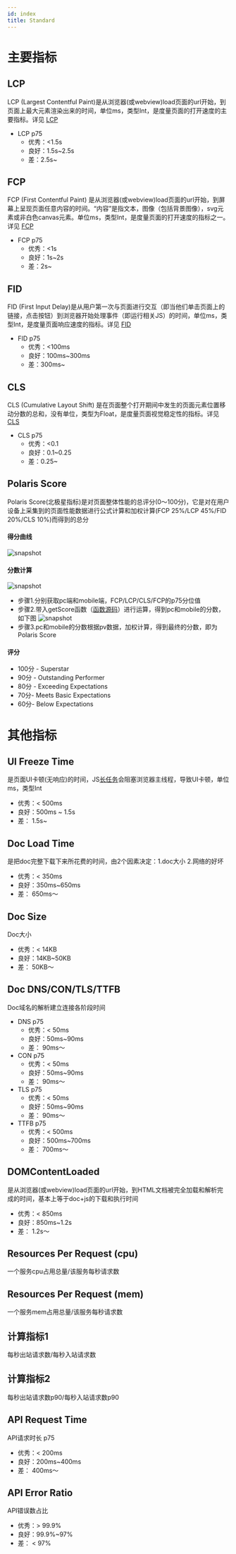 ```yaml
---
id: index
title: Standard
---
```


# 主要指标

## LCP
  LCP (Largest Contentful Paint)是从浏览器(或webview)load页面的url开始，到页面上最大元素渲染出来的时间，单位ms，类型Int，是度量页面的打开速度的主要指标。详见 [LCP](https://web.dev/lcp/)  
- LCP p75  
  - 优秀：<1.5s
  - 良好：1.5s~2.5s
  - 差：2.5s~

## FCP
  FCP (First Contentful Paint) 是从浏览器(或webview)load页面的url开始，到屏幕上呈现页面任意内容的时间。“内容”是指文本，图像（包括背景图像），svg元素或非白色canvas元素。单位ms，类型Int，是度量页面的打开速度的指标之一。详见 [FCP](https://web.dev/fcp/)  
- FCP p75  
  - 优秀：<1s
  - 良好：1s~2s
  - 差：2s~ 

## FID
  FID (First Input Delay)是从用户第一次与页面进行交互（即当他们单击页面上的链接，点击按钮）到浏览器开始处理事件（即运行相关JS）的时间，单位ms，类型Int，是度量页面响应速度的指标。详见 [FID](https://web.dev/fid/)  
- FID p75  
  - 优秀：<100ms
  - 良好：100ms~300ms
  - 差：300ms~

## CLS
  CLS (Cumulative Layout Shift) 是在页面整个打开期间中发生的页面元素位置移动分数的总和，没有单位，类型为Float，是度量页面视觉稳定性的指标。详见 [CLS](https://web.dev/cls/)  
- CLS p75  
  - 优秀：<0.1
  - 良好：0.1~0.25
  - 差：0.25~


## Polaris Score
  Polaris Score(北极星指标)是对页面整体性能的总评分(0～100分)，它是对在用户设备上采集到的页面性能数据进行公式计算和加权计算(FCP 25%/LCP 45%/FID 20%/CLS 10%)而得到的总分
#### 得分曲线  
![snapshot](https://static.devfdg.net/static/mono-static/docs-ui/img/metric.png)

#### 分数计算
![snapshot](https://static.devfdg.net/static/mono-static/docs-ui/img/calc.png)
  - 步骤1.分别获取pc端和mobile端，FCP/LCP/CLS/FCP的p75分位值
  - 步骤2.带入getScore函数（[函数源码](https://git.toolsfdg.net/fe/score-add-api/blob/master/src/calc.js)）进行运算，得到pc和mobile的分数，如下图
    ![snapshot](https://static.devfdg.net/static/mono-static/docs-ui/img/getscore.png)
  - 步骤3.pc和mobile的分数根据pv数据，加权计算，得到最终的分数，即为Polaris Score

#### 评分
  - 100分 - Superstar
  - 90分 - Outstanding Performer
  - 80分 - Exceeding Expectations
  - 70分- Meets Basic Expectations
  - 60分- Below Expectations	


# 其他指标

## UI Freeze Time
  是页面UI卡顿(无响应)的时间，JS[长任务](https://web.dev/long-tasks-devtools/#what-are-long-tasks)会阻塞浏览器主线程，导致UI卡顿，单位ms，类型Int
- 优秀：< 500ms
- 良好：500ms ~ 1.5s
- 差： 1.5s~
## Doc Load Time
  是把doc完整下载下来所花费的时间，由2个因素决定：1.doc大小 2.网络的好坏
- 优秀：< 350ms
- 良好：350ms~650ms
- 差： 650ms～

## Doc Size  
 Doc大小  
- 优秀：< 14KB
- 良好：14KB~50KB
- 差： 50KB～

## Doc DNS/CON/TLS/TTFB
 Doc域名的解析建立连接各阶段时间
- DNS p75  
  - 优秀：< 50ms
  - 良好：50ms~90ms
  - 差： 90ms～
- CON p75  
  - 优秀：< 50ms
  - 良好：50ms~90ms
  - 差： 90ms～
- TLS p75  
  - 优秀：< 50ms
  - 良好：50ms~90ms
  - 差： 90ms～
- TTFB p75  
  - 优秀：< 500ms
  - 良好：500ms~700ms
  - 差： 700ms～

## DOMContentLoaded
  是从浏览器(或webview)load页面的url开始，到HTML文档被完全加载和解析完成的时间，基本上等于doc+js的下载和执行时间
- 优秀：< 850ms
- 良好：850ms~1.2s
- 差： 1.2s～

## Resources Per Request (cpu)
一个服务cpu占用总量/该服务每秒请求数

## Resources Per Request (mem)
一个服务mem占用总量/该服务每秒请求数

## 计算指标1
每秒出站请求数/每秒入站请求数

## 计算指标2
每秒出站请求数p90/每秒入站请求数p90

## API Request Time 
 API请求时长 
p75
- 优秀：< 200ms
- 良好：200ms~400ms
- 差： 400ms～

## API Error Ratio
 API错误数占比
- 优秀：> 99.9%
- 良好：99.9%~97%
- 差： < 97%

